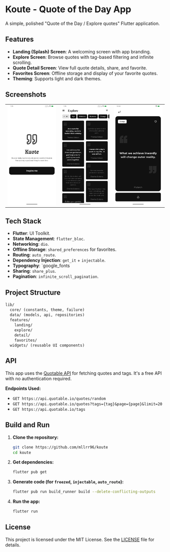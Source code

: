 # Koute - Quote of the Day App

A simple, polished "Quote of the Day / Explore quotes" Flutter application.

## Features

- **Landing (Splash) Screen**: A welcoming screen with app branding.
- **Explore Screen**: Browse quotes with tag-based filtering and infinite scrolling.
- **Quote Detail Screen**: View full quote details, share, and favorite.
- **Favorites Screen**: Offline storage and display of your favorite quotes.
- **Theming**: Supports light and dark themes.


## Screenshots
<div style="text-align: center">
    <table>
        <tr>
            <td style="text-align: center">
                <img src="https://github.com/mllrr96/koute/blob/main/assets/screenshots/landing.png" width="220"/>
            </td>            
            <td style="text-align: center">
                <img src="https://github.com/mllrr96/koute/blob/main/assets/screenshots/explore.png" width="220"/>
            </td>   
            <td style="text-align: center">
                <img src="https://github.com/mllrr96/koute/blob/main/assets/screenshots/quote.png" width="220"/>
            </td>      
        </tr>
    </table>
</div>

## Tech Stack

- **Flutter**: UI Toolkit.
- **State Management**: `flutter_bloc`.
- **Networking**: `dio`.
- **Offline Storage**: `shared_preferences` for favorites.
- **Routing**: `auto_route`.
- **Dependency Injection**: `get_it` + `injectable`.
- **Typography**: `google_fonts
- **Sharing**: `share_plus`.
- **Pagination**: `infinite_scroll_pagination`.

## Project Structure

```
lib/
  core/ (constants, theme, failure)
  data/ (models, api, repositories)
  features/
    landing/
    explore/
    detail/
    favorites/
  widgets/ (reusable UI components)
```

## API

This app uses the [Quotable API](https://github.com/lukePeavey/quotable) for fetching quotes and tags. It's a free API with no authentication required.

**Endpoints Used:**
- `GET https://api.quotable.io/quotes/random`
- `GET https://api.quotable.io/quotes?tags={tag}&page={page}&limit=20`
- `GET https://api.quotable.io/tags`

## Build and Run

1.  **Clone the repository:**
    ```bash
    git clone https://github.com/mllrr96/koute
    cd koute
    ```

2.  **Get dependencies:**
    ```bash
    flutter pub get
    ```

3.  **Generate code (for `freezed`, `injectable`, `auto_route`):**
    ```bash
    flutter pub run build_runner build --delete-conflicting-outputs
    ```

4.  **Run the app:**
    ```bash
    flutter run
    ```

## License
This project is licensed under the MIT License. See the [LICENSE](https://github.com/mllrr96/koute/blob/main/LICENSE) file for details.
